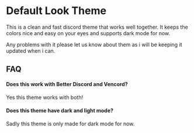 
# Default Look Theme

This is a clean and fast discord theme that works well together. It keeps the colors nice and easy on your eyes and supports dark mode for now. 

Any problems with it please let us know about them as i will be keeping it updated when i can.


## FAQ

#### Does this work with Better Discord and Vencord?

Yes this theme works with both!

#### Does this theme have dark and light mode?

Sadly this theme is only made for dark mode for now.

